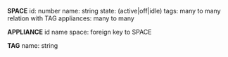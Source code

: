 

**SPACE**
id: number
name: string
state: (active|off|idle)
tags: many to many relation with TAG
appliances: many to many

**APPLIANCE**
id
name
space: foreign key to SPACE

**TAG**
name: string



